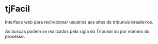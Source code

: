 # tjFacil
Interface web para redirecionar usuários aos sites de tribunais brasileiros.

As buscas podem se realizados pela sigla do Tribunal ou por número do processo.
